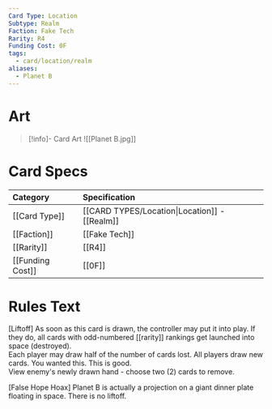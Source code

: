 ```yaml
---
Card Type: Location
Subtype: Realm
Faction: Fake Tech
Rarity: R4
Funding Cost: 0F
tags:
  - card/location/realm
aliases:
  - Planet B
---
```

# Art

> [!info]- Card Art
> ![[Planet B.jpg]]

# Card Specs

| Category | Specification| 
| :--- | :--- |
| [[Card Type]] | [[CARD TYPES/Location\|Location]] - [[Realm]] |  
| [[Faction]] | [[Fake Tech]] |  
| [[Rarity]] | [[R4]] |  
| [[Funding Cost]] | [[0F]] |  

# Rules Text  

[Liftoff] As soon as this card is drawn, the controller may put it into play. If they do, all cards with odd-numbered [[rarity]] rankings get launched into space (destroyed).   
Each player may draw half of the number of cards lost. All players draw new cards. You wanted this. This is good.  
View enemy's newly drawn hand - choose two (2) cards to remove.  

[False Hope Hoax] Planet B is actually a projection on a giant dinner plate floating in space. There is no liftoff.  

